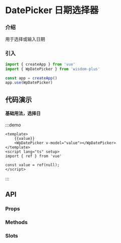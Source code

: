 # DatePicker 日期选择器

### 介绍

用于选择或输入日期

### 引入

```js
import { createApp } from 'vue'
import { WpDatePicker } from 'wisdom-plus'

const app = createApp()
app.use(WpDatePicker)
```

## 代码演示

#### 基础用法，选择日

:::demo
```vue
<template>
    {{value}}
    <WpDatePicker v-model="value"></WpDatePicker>
</template>
<script lang="ts" setup>
import { ref } from 'vue'

const value = ref(null);
</script>
```
:::

## API

### Props

### Methods

### Slots
